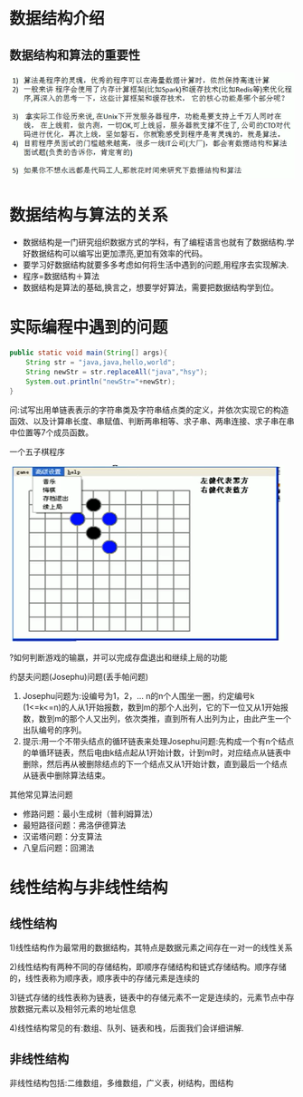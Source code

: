 # 数据结构介绍

## 数据结构和算法的重要性

![image-20230126221123216](%E6%95%B0%E6%8D%AE%E7%BB%93%E6%9E%84%E5%92%8C%E7%AE%97%E6%B3%95%E4%BB%8B%E7%BB%8D.assets/image-20230126221123216.png)



# 数据结构与算法的关系

- 数据结构是一门研究组织数据方式的学科，有了编程语言也就有了数据结构.学好数据结构可以编写出更加漂亮,更加有效率的代码。
- 要学习好数据结构就要多多考虑如何将生活中遇到的问题,用程序去实现解决.
- 程序=数据结构＋算法
- 数据结构是算法的基础,换言之，想要学好算法，需要把数据结构学到位。



# 实际编程中遇到的问题

```java
public static void main(String[] args){
    String str = "java,java,hello,world";
    String newStr = str.replaceAll("java","hsy");
    System.out.println("newStr="+newStr);
}
```

问:试写出用单链表表示的字符串类及字符串结点类的定义，并依次实现它的构造函效、以及计算串长度、串赋值、判断两串相等、求子串、两串连接、求子串在串中位置等7个成员函数。



一个五子棋程序

![image-20230126223022021](%E6%95%B0%E6%8D%AE%E7%BB%93%E6%9E%84%E5%92%8C%E7%AE%97%E6%B3%95%E4%BB%8B%E7%BB%8D.assets/image-20230126223022021.png)

?如何判断游戏的输嬴，并可以完成存盘退出和继续上局的功能

约瑟夫问题(Josephu)问题(丢手帕问题)

1) Josephu问题为:设编号为1，2，… n的n个人围坐一圈，约定编号k (1<=k<=n)的人从1开始报数，数到m的那个人出列，它的下一位又从1开始报数，数到m的那个人又出列，依次类推，直到所有人出列为止，由此产生一个出队编号的序列。
2) 提示:用一个不带头结点的循环链表来处理Josephu问题:先构成一个有n个结点的单循环链表，然后电由k结点起从1开始计数，计到m时，对应结点从链表中删除，然后再从被删除结点的下一个结点又从1开始计数，直到最后一个结点从链表中删除算法结束。

其他常见算法问题

- 修路问题：最小生成树（普利姆算法）
- 最短路径问题：弗洛伊德算法
- 汉诺塔问题：分支算法
- 八皇后问题：回溯法



# 线性结构与非线性结构

## 线性结构

1)线性结构作为最常用的数据结构，其特点是数据元素之间存在一对一的线性关系

2)线性结构有两种不同的存储结构，即顺序存储结构和链式存储结构。顺序存储的，线性表称为顺序表，顺序表中的存储元素是连续的

3)链式存储的线性表称为链表，链表中的存储元素不一定是连续的，元素节点中存放数据元素以及相邻元素的地址信息

4)线性结构常见的有:数组、队列、链表和栈，后面我们会详细讲解.



## 非线性结构

非线性结构包括:二维数组，多维数组，广义表，树结构，图结构

